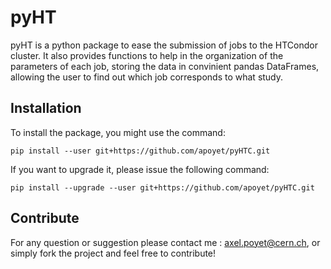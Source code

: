 # pyHT

pyHT is a python package to ease the submission of jobs to the HTCondor cluster. It also provides functions to help in the organization of the parameters of each job, storing the data in convinient pandas DataFrames, allowing the user to find out which job corresponds to what study. 

## Installation

To install the package, you might use the command: 
```
pip install --user git+https://github.com/apoyet/pyHTC.git
```

If you want to upgrade it, please issue the following command: 
```
pip install --upgrade --user git+https://github.com/apoyet/pyHTC.git
```


## Contribute 

For any question or suggestion please contact me : axel.poyet@cern.ch, or simply fork the project and feel free to contribute! 
